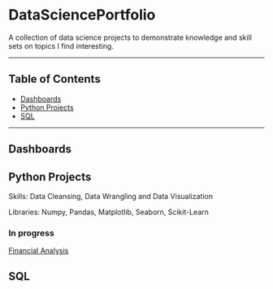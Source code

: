 # DataSciencePortfolio
A collection of data science projects to demonstrate knowledge and skill sets on topics I find interesting. 
***
## Table of Contents
- [Dashboards](#Dashboards)
- [Python Projects](#Python-Projects)
- [SQL](#SQL)
***
## Dashboards
## Python Projects
Skills: Data Cleansing, Data Wrangling and Data Visualization

Libraries: Numpy, Pandas, Matplotlib, Seaborn, Scikit-Learn

### In progress
[Financial Analysis](https://github.com/Zynith/Financial-Analysis-Project)




## SQL
